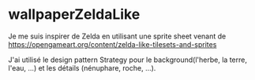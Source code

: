 # wallpaperZeldaLike

Je me suis inspirer de Zelda en utilisant une sprite sheet venant de https://opengameart.org/content/zelda-like-tilesets-and-sprites

J'ai utilisé le design pattern Strategy pour le background(l'herbe, la terre, l'eau, ...) et les détails (nénuphare, roche, ...).
